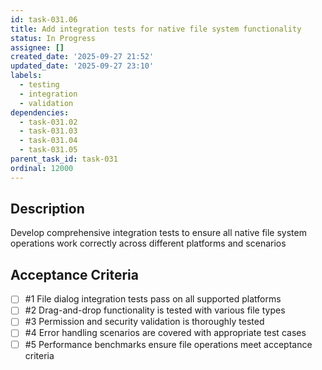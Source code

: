 ```yaml
---
id: task-031.06
title: Add integration tests for native file system functionality
status: In Progress
assignee: []
created_date: '2025-09-27 21:52'
updated_date: '2025-09-27 23:10'
labels:
  - testing
  - integration
  - validation
dependencies:
  - task-031.02
  - task-031.03
  - task-031.04
  - task-031.05
parent_task_id: task-031
ordinal: 12000
---
```


## Description

Develop comprehensive integration tests to ensure all native file system operations work correctly across different platforms and scenarios

## Acceptance Criteria
<!-- AC:BEGIN -->
- [ ] #1 File dialog integration tests pass on all supported platforms
- [ ] #2 Drag-and-drop functionality is tested with various file types
- [ ] #3 Permission and security validation is thoroughly tested
- [ ] #4 Error handling scenarios are covered with appropriate test cases
- [ ] #5 Performance benchmarks ensure file operations meet acceptance criteria
<!-- AC:END -->
